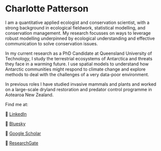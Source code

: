 # Charlotte Patterson

I am a quantitative applied ecologist and conservation scientist, with a strong background in ecological fieldwork, statistical modelling, and conservation management. My research focusses on ways to leverage robust modelling underpinned by ecological understanding and effective communication to solve conservation issues.

In my current research as a PhD Candidate at Queensland University of Technology, I study the terrestrial ecosystems of Antarctica and threats they face in a warming future. I use spatial models to understand how Antarctic communities might respond to climate change and explore methods to deal with the challenges of a very data-poor environment. 

In previous roles I have studied invasive mammals and plants and worked on a large-scale dryland restoration and predator control programme in Aotearoa New Zealand.

Find me at:

:link: [LinkedIn](https://www.linkedin.com/in/charlotte-patterson-a27a4b186/)

:link: [Bluesky](https://bsky.app/profile/charlotterubyp.bsky.social)

:link: [Google Scholar](https://scholar.google.com/citations?user=RXWbC8QAAAAJ&hl=en&oi=ao)

:link: [ResearchGate](https://www.researchgate.net/profile/Charlotte-Patterson)
